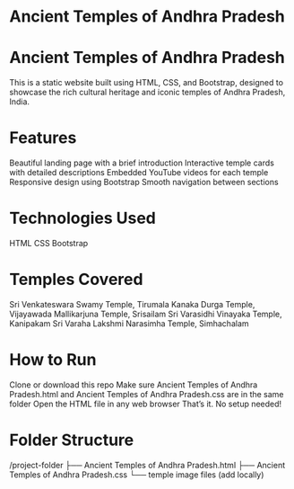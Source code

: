 # Ancient Temples of Andhra Pradesh
# Ancient Temples of Andhra Pradesh
This is a static website built using HTML, CSS, and Bootstrap, designed to showcase the rich cultural heritage and iconic temples of Andhra Pradesh, India.

# Features
Beautiful landing page with a brief introduction
Interactive temple cards with detailed descriptions
Embedded YouTube videos for each temple
Responsive design using Bootstrap
Smooth navigation between sections

# Technologies Used
HTML
CSS
Bootstrap 

# Temples Covered
Sri Venkateswara Swamy Temple, Tirumala
Kanaka Durga Temple, Vijayawada
Mallikarjuna Temple, Srisailam
Sri Varasidhi Vinayaka Temple, Kanipakam
Sri Varaha Lakshmi Narasimha Temple, Simhachalam

# How to Run
Clone or download this repo
Make sure Ancient Temples of Andhra Pradesh.html and Ancient Temples of Andhra Pradesh.css are in the same folder
Open the HTML file in any web browser
That’s it. No setup needed!

# Folder Structure
/project-folder
├── Ancient Temples of Andhra Pradesh.html
├── Ancient Temples of Andhra Pradesh.css
└── temple image files (add locally)
